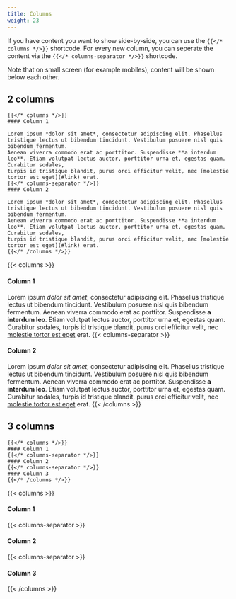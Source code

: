 ```yaml
---
title: Columns
weight: 23
---
```


If you have content you want to show side-by-side, you can use the `{{</* columns */>}}` shortcode.
For every new column, you can seperate the content via the `{{</* columns-separator */>}}` shortcode.

Note that on small screen (for example mobiles), content will be shown below each other.

## 2 columns

```
{{</* columns */>}}
#### Column 1

Lorem ipsum *dolor sit amet*, consectetur adipiscing elit. Phasellus tristique lectus ut bibendum tincidunt. Vestibulum posuere nisl quis bibendum fermentum.
Aenean viverra commodo erat ac porttitor. Suspendisse **a interdum leo**. Etiam volutpat lectus auctor, porttitor urna et, egestas quam. Curabitur sodales,
turpis id tristique blandit, purus orci efficitur velit, nec [molestie tortor est eget](#link) erat.
{{</* columns-separator */>}}
#### Column 2

Lorem ipsum *dolor sit amet*, consectetur adipiscing elit. Phasellus tristique lectus ut bibendum tincidunt. Vestibulum posuere nisl quis bibendum fermentum.
Aenean viverra commodo erat ac porttitor. Suspendisse **a interdum leo**. Etiam volutpat lectus auctor, porttitor urna et, egestas quam. Curabitur sodales,
turpis id tristique blandit, purus orci efficitur velit, nec [molestie tortor est eget](#link) erat.
{{</* /columns */>}}
```

{{< columns >}}
#### Column 1

Lorem ipsum *dolor sit amet*, consectetur adipiscing elit. Phasellus tristique lectus ut bibendum tincidunt. Vestibulum posuere nisl quis bibendum fermentum.
Aenean viverra commodo erat ac porttitor. Suspendisse **a interdum leo**. Etiam volutpat lectus auctor, porttitor urna et, egestas quam. Curabitur sodales,
turpis id tristique blandit, purus orci efficitur velit, nec [molestie tortor est eget](#link) erat.
{{< columns-separator >}}
#### Column 2

Lorem ipsum *dolor sit amet*, consectetur adipiscing elit. Phasellus tristique lectus ut bibendum tincidunt. Vestibulum posuere nisl quis bibendum fermentum.
Aenean viverra commodo erat ac porttitor. Suspendisse **a interdum leo**. Etiam volutpat lectus auctor, porttitor urna et, egestas quam. Curabitur sodales,
turpis id tristique blandit, purus orci efficitur velit, nec [molestie tortor est eget](#link) erat.
{{< /columns >}}

## 3 columns

```
{{</* columns */>}}
#### Column 1
{{</* columns-separator */>}}
#### Column 2
{{</* columns-separator */>}}
#### Column 3
{{</* /columns */>}}
```

{{< columns >}}
#### Column 1
{{< columns-separator >}}
#### Column 2
{{< columns-separator >}}
#### Column 3
{{< /columns >}}

